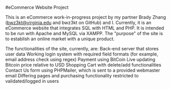 #eCommerce Website Project

This is an eCommerce work-in-progress project by my partner Brady Zhang (bwz3kt@virginia.edu and bwz3kt on GitHub) and I. Currently, it is an eCommerce website that integrates SQL with HTML and PHP. It is intended to be run with Apache and MySQL via XAMPP. The "purpose" of the site is to establish an online market with a unique product.

The functionalities of the site, currently, are:
	Back-end server that stores user data
	Working login system with required field formats (for example, email address check using regex)
	Payment using BitCoin
		Live updating Bitcoin price relative to USD
	Shopping Cart with delete/add functionalities
	Contact Us form using PHPMailer, which is sent to a provided webmaster email
	Differing pages and purchasing functionality restricted to validated/logged in users
